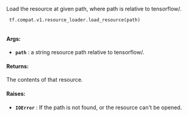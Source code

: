 Load the resource at given path, where path is relative to tensorflow/.



```
 tf.compat.v1.resource_loader.load_resource(path)
 
```



#### Args:

- **`path`** : a string resource path relative to tensorflow/.



#### Returns:
The contents of that resource.



#### Raises:

- **`IOError`** : If the path is not found, or the resource can't be opened.

